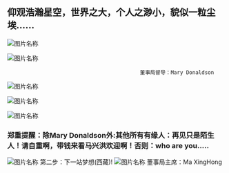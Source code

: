 ##  仰观浩瀚星空，世界之大，个人之渺小，貌似一粒尘埃......

![图片名称](http://photocdn.sohu.com/20150824/mp29003069_1440403694177_4.jpeg)

![图片名称](http://pic1.win4000.com/wallpaper/2018-07-05/5b3dc77e418af.jpg)

                                               董事局督导：Mary Donaldson
  
![图片名称](http://p0.ifengimg.com/pmop/2017/0901/780DE68757191D0928118AE636FD7BCADD7EE2F3_size110_w1280_h824.jpeg)
                                                               
![图片名称](http://pic27.nipic.com/20130320/10819810_134331325000_2.jpg)

![图片名称](http://youg.cw634.4everdns.com/book.jpg)
###  郑重提醒：除Mary Donaldson外:其他所有有缘人：再见只是陌生人！请自重啊，带钱来看马兴洪欢迎啊！否则：who are you.....
![图片名称](http://youg.cw634.4everdns.com/MaryDonaldson_1.jpg)
第二步：下一站梦想(西藏)!
![图片名称](http://upload.nfncb.cn/gw/729386-851ca8c84523ff004020ee9a193ea806.png)
                                               董事局主席：Ma XingHong
                                                
                                                  
